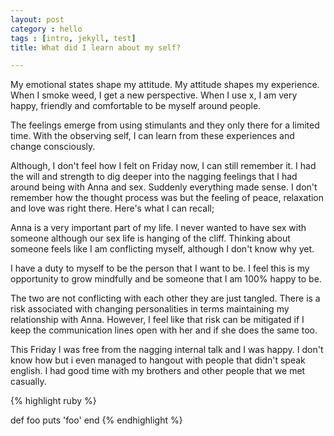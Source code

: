 ```yaml
---
layout: post
category : hello
tags : [intro, jekyll, test]
title: What did I learn about my self?

---
```


My emotional states shape my attitude. My attitude shapes my experience. When I smoke weed, I get a new perspective. When I use x, I am very happy, friendly and comfortable to be myself around people.

The feelings emerge from using stimulants and they only there for a limited time. With the observing self, I can learn from these experiences and change consciously.

Although, I don't feel how I felt on Friday now, I can still remember it. I had the will and strength to dig deeper into the nagging feelings that I had around being with Anna and sex. Suddenly everything made sense. I don't remember how the thought process was but the feeling of peace, relaxation and love was right there. Here's what I can recall;

Anna is a very important part of my life. I never wanted to have sex with someone although our sex life is hanging of the cliff. Thinking about someone feels like I am conflicting myself, although I don't know why yet.

I have a duty to myself to be the person that I want to be. I feel this is my opportunity to grow mindfully and be someone that I am 100% happy to be.

The two are not conflicting with each other they are just tangled. There is a risk associated with changing personalities in terms maintaining my relationship with Anna. However, I feel like that risk can be mitigated if I keep the communication lines open with her and if she does the same too.

This Friday I was free from the nagging internal talk and I was happy. I don't know how but i even managed to hangout with people that didn't speak english. I had good time with my brothers and other people that we met casually.

{% highlight ruby %}
<html>
	def foo
  puts 'foo'
end
{% endhighlight %}

